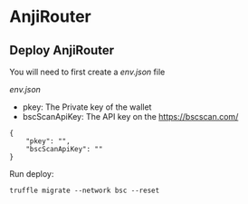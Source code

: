 # AnjiRouter

## Deploy AnjiRouter

You will need to first create a *env.json* file 

*env.json*

- pkey: The Private key of the wallet
- bscScanApiKey: The API key on the https://bscscan.com/

```
{
    "pkey": "",
    "bscScanApiKey": ""
}
```

Run deploy:

`truffle migrate --network bsc --reset`

